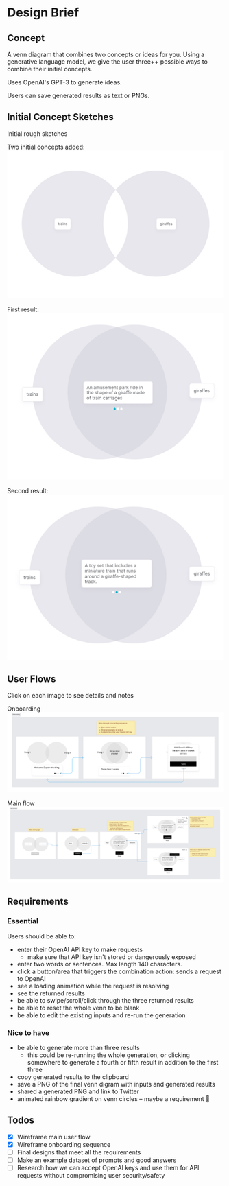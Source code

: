 # Design Brief

## Concept

A venn diagram that combines two concepts or ideas for you. Using a generative language model, we give the user three++ possible ways to combine their initial concepts.

Uses OpenAI's GPT-3 to generate ideas.

Users can save generated results as text or PNGs.

## Initial Concept Sketches

Initial rough sketches

Two initial concepts added:
![](images/sketch1.jpg)

First result:
![](images/sketch2.jpg)

Second result:
![](images/sketch3.jpg)

## User Flows

Click on each image to see details and notes

Onboarding
![](images/onboarding.png)

Main flow
![](images/main-flow.png)

## Requirements

### Essential

Users should be able to:
- enter their OpenAI API key to make requests
  - make sure that API key isn't stored or dangerously exposed
- enter two words or sentences. Max length 140 characters.
- click a button/area that triggers the combination action: sends a request to OpenAI
- see a loading animation while the request is resolving
- see the returned results
- be able to swipe/scroll/click through the three returned results
- be able to reset the whole venn to be blank
- be able to edit the existing inputs and re-run the generation

### Nice to have

- be able to generate more than three results
  - this could be re-running the whole generation, or clicking somewhere to generate a fourth or fifth result in addition to the first three
- copy generated results to the clipboard
- save a PNG of the final venn digram with inputs and generated results
- shared a generated PNG and link to Twitter
- animated rainbow gradient on venn circles – maybe a requirement 🌈

## Todos

- [x] Wireframe main user flow
- [x] Wireframe onboarding sequence
- [ ] Final designs that meet all the requirements
- [ ] Make an example dataset of prompts and good answers
- [ ] Research how we can accept OpenAI keys and use them for API requests without compromising user security/safety
